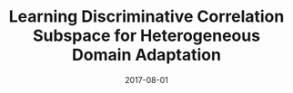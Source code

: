 ---
title: "Learning Discriminative Correlation Subspace for Heterogeneous Domain Adaptation "
collection: conferences
permalink: /publication/Learning_Discriminative
date: 2017-08-01
year: "2017"
venue: "IJCAI"
city: 
state: ""
thumbnail: "Learning_Discriminative.png"
teaser :
authors: "Yuguang Yan, Wen Li, Michael Ng, Mingkui Tan, Hanrui Wu, Huaqing Min, Qingyao Wu"
bibtex: Learning_Discriminative.txt
uri: Learning_Discriminative.pdf
arxiv: 
project: 
source: 
poster: 
data:
---